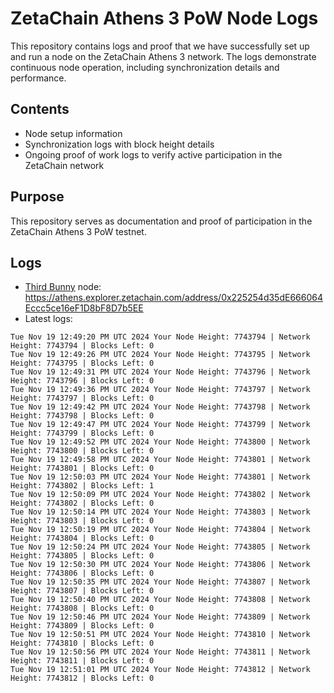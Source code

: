 # ZetaChain Athens 3 PoW Node Logs
This repository contains logs and proof that we have successfully set up and run a node on the ZetaChain Athens 3 network. The logs demonstrate continuous node operation, including synchronization details and performance.

## Contents
- Node setup information
- Synchronization logs with block height details
- Ongoing proof of work logs to verify active participation in the ZetaChain network

## Purpose
This repository serves as documentation and proof of participation in the ZetaChain Athens 3 PoW testnet.

## Logs

- [Third Bunny](https://thirdbunny.xyz/) node: https://athens.explorer.zetachain.com/address/0x225254d35dE666064Eccc5ce16eF1D8bF8D7b5EE
- Latest logs:
```
Tue Nov 19 12:49:20 PM UTC 2024 Your Node Height: 7743794 | Network Height: 7743794 | Blocks Left: 0
Tue Nov 19 12:49:26 PM UTC 2024 Your Node Height: 7743795 | Network Height: 7743795 | Blocks Left: 0
Tue Nov 19 12:49:31 PM UTC 2024 Your Node Height: 7743796 | Network Height: 7743796 | Blocks Left: 0
Tue Nov 19 12:49:36 PM UTC 2024 Your Node Height: 7743797 | Network Height: 7743797 | Blocks Left: 0
Tue Nov 19 12:49:42 PM UTC 2024 Your Node Height: 7743798 | Network Height: 7743798 | Blocks Left: 0
Tue Nov 19 12:49:47 PM UTC 2024 Your Node Height: 7743799 | Network Height: 7743799 | Blocks Left: 0
Tue Nov 19 12:49:52 PM UTC 2024 Your Node Height: 7743800 | Network Height: 7743800 | Blocks Left: 0
Tue Nov 19 12:49:58 PM UTC 2024 Your Node Height: 7743801 | Network Height: 7743801 | Blocks Left: 0
Tue Nov 19 12:50:03 PM UTC 2024 Your Node Height: 7743801 | Network Height: 7743802 | Blocks Left: 1
Tue Nov 19 12:50:09 PM UTC 2024 Your Node Height: 7743802 | Network Height: 7743802 | Blocks Left: 0
Tue Nov 19 12:50:14 PM UTC 2024 Your Node Height: 7743803 | Network Height: 7743803 | Blocks Left: 0
Tue Nov 19 12:50:19 PM UTC 2024 Your Node Height: 7743804 | Network Height: 7743804 | Blocks Left: 0
Tue Nov 19 12:50:24 PM UTC 2024 Your Node Height: 7743805 | Network Height: 7743805 | Blocks Left: 0
Tue Nov 19 12:50:30 PM UTC 2024 Your Node Height: 7743806 | Network Height: 7743806 | Blocks Left: 0
Tue Nov 19 12:50:35 PM UTC 2024 Your Node Height: 7743807 | Network Height: 7743807 | Blocks Left: 0
Tue Nov 19 12:50:40 PM UTC 2024 Your Node Height: 7743808 | Network Height: 7743808 | Blocks Left: 0
Tue Nov 19 12:50:46 PM UTC 2024 Your Node Height: 7743809 | Network Height: 7743809 | Blocks Left: 0
Tue Nov 19 12:50:51 PM UTC 2024 Your Node Height: 7743810 | Network Height: 7743810 | Blocks Left: 0
Tue Nov 19 12:50:56 PM UTC 2024 Your Node Height: 7743811 | Network Height: 7743811 | Blocks Left: 0
Tue Nov 19 12:51:01 PM UTC 2024 Your Node Height: 7743812 | Network Height: 7743812 | Blocks Left: 0
```
